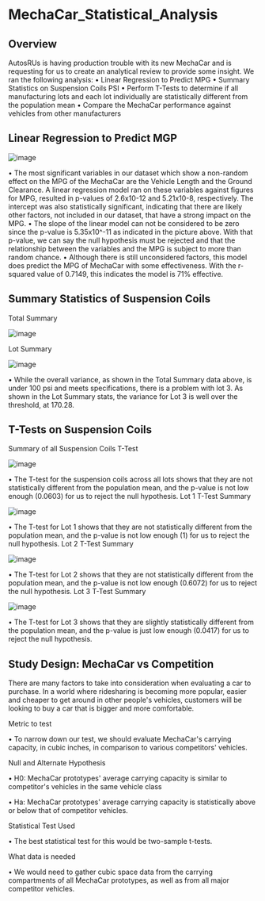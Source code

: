 # MechaCar_Statistical_Analysis
## Overview
AutosRUs is having production trouble with its new MechaCar and is requesting for us to create an analytical review to provide some insight. We ran the following analysis:
•	Linear Regression to Predict MPG
•	Summary Statistics on Suspension Coils PSI
•	Perform T-Tests to determine if all manufacturing lots and each lot individually are statistically different from the population mean
•	Compare the MechaCar performance against vehicles from other manufacturers
## Linear Regression to Predict MGP
![image](https://user-images.githubusercontent.com/78935982/122677127-9a64b680-d1a6-11eb-909f-c5b43a3bde6b.png)
 
•	The most significant variables in our dataset which show a non-random effect on the MPG of the MechaCar are the Vehicle Length and the Ground Clearance. A linear regression model ran on these variables against figures for MPG, resulted in p-values of 2.6x10-12 and 5.21x10-8, respectively. The intercept was also statistically significant, indicating that there are likely other factors, not included in our dataset, that have a strong impact on the MPG.
•	The slope of the linear model can not be considered to be zero since the p-value is 5.35x10^-11 as indicated in the picture above. With that p-value, we can say the null hypothesis must be rejected and that the relationship between the variables and the MPG is subject to more than random chance.
•	Although there is still unconsidered factors, this model does predict the MPG of MechaCar with some effectiveness. With the r-squared value of 0.7149, this indicates the model is 71% effective.
## Summary Statistics of Suspension Coils
Total Summary

![image](https://user-images.githubusercontent.com/78935982/122677138-a6507880-d1a6-11eb-9c34-ad056391263c.png)
 
Lot Summary

![image](https://user-images.githubusercontent.com/78935982/122677143-abadc300-d1a6-11eb-9781-212db0081ef0.png)
 
•	While the overall variance, as shown in the Total Summary data above, is under 100 psi and meets specifications, there is a problem with lot 3. As shown in the Lot Summary stats, the variance for Lot 3 is well over the threshold, at 170.28.
## T-Tests on Suspension Coils
Summary of all Suspension Coils T-Test

![image](https://user-images.githubusercontent.com/78935982/122677161-c122ed00-d1a6-11eb-8138-f51e8cd531db.png)
 
•	The T-test for the suspension coils across all lots shows that they are not statistically different from the population mean, and the p-value is not low enough (0.0603) for us to reject the null hypothesis.
Lot 1 T-Test Summary

![image](https://user-images.githubusercontent.com/78935982/122677165-c718ce00-d1a6-11eb-9cc0-d7e8783b698c.png)
 
•	The T-test for Lot 1 shows that they are not statistically different from the population mean, and the p-value is not low enough (1) for us to reject the null hypothesis.
Lot 2 T-Test Summary

![image](https://user-images.githubusercontent.com/78935982/122677173-ce3fdc00-d1a6-11eb-8acc-891ef73776aa.png)
 
•	The T-test for Lot 2 shows that they are not statistically different from the population mean, and the p-value is not low enough (0.6072) for us to reject the null hypothesis.
Lot 3 T-Test Summary

![image](https://user-images.githubusercontent.com/78935982/122677177-d435bd00-d1a6-11eb-82c6-22a1bc627853.png)
 
•	The T-test for Lot 3 shows that they are slightly statistically different from the population mean, and the p-value is just low enough (0.0417) for us to reject the null hypothesis.
## Study Design: MechaCar vs Competition

There are many factors to take into consideration when evaluating a car to purchase. In a world where ridesharing is becoming more popular, easier and cheaper to get around in other people's vehicles, customers will be looking to buy a car that is bigger and more comfortable.

Metric to test

•	To narrow down our test, we should evaluate MechaCar's carrying capacity, in cubic inches, in comparison to various competitors' vehicles.

Null and Alternate Hypothesis

•	H0: MechaCar prototypes' average carrying capacity is similar to competitor's vehicles in the same vehicle class

•	Ha: MechaCar prototypes' average carrying capacity is statistically above or below that of competitor vehicles.

Statistical Test Used

•	The best statistical test for this would be two-sample t-tests.

What data is needed

•	We would need to gather cubic space data from the carrying compartments of all MechaCar prototypes, as well as from all major competitor vehicles.
